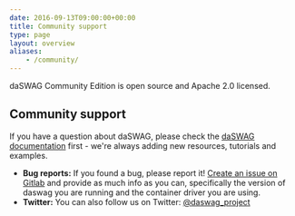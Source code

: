 ```yaml
---
date: 2016-09-13T09:00:00+00:00
title: Community support
type: page
layout: overview
aliases:
    - /community/
---
```

daSWAG Community Edition is open source and Apache 2.0 licensed.

## Community support
If you have a question about daSWAG, please check the [daSWAG documentation](/documentation/using-daswag) first  - we're always adding new resources, tutorials and examples.

* **Bug reports:** If you found a bug, please report it! [Create an issue on Gitlab](https://gitlab.com/daswag/daswag-website/issues) and provide as much info as you can, specifically the version of daswag you are running and the container driver you are using.
* **Twitter:** You can also follow us on Twitter: [@daswag_project](https://twitter.com/daswag_project)
